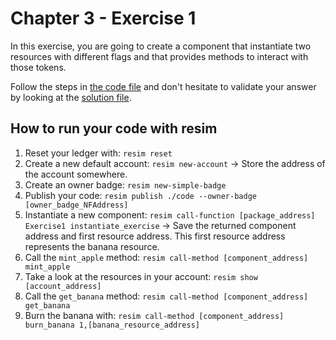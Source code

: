 # Chapter 3 - Exercise 1
In this exercise, you are going to create a component that instantiate two resources with different flags and that provides methods to interact with those tokens.

Follow the steps in [the code file](code/src/lib.rs) and don't hesitate to validate your answer by looking at the [solution file](solution/src/lib.rs).

## How to run your code with resim
1. Reset your ledger with: `resim reset`
1. Create a new default account: `resim new-account` -> Store the address of the account somewhere.
1. Create an owner badge: `resim new-simple-badge`
1. Publish your code: `resim publish ./code --owner-badge [owner_badge_NFAddress]`
1. Instantiate a new component: `resim call-function [package_address] Exercise1 instantiate_exercise` -> Save the returned component address and first resource address. This first resource address represents the banana resource.
1. Call the `mint_apple` method: `resim call-method [component_address] mint_apple`
1. Take a look at the resources in your account: `resim show [account_address]`
1. Call the `get_banana` method: `resim call-method [component_address] get_banana`
1. Burn the banana with: `resim call-method [component_address] burn_banana 1,[banana_resource_address]`
